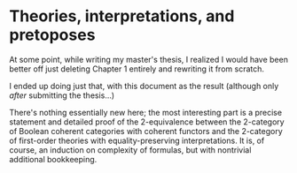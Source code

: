 # Theories, interpretations, and pretoposes

At some point, while writing my master's thesis, I realized I would have been better off just deleting Chapter 1 entirely and rewriting it from scratch.

I ended up doing just that, with this document as the result (although only _after_ submitting the thesis...)

There's nothing essentially new here; the most interesting part is a precise statement and detailed proof of the 2-equivalence between the 2-category of Boolean coherent categories with coherent functors and the 2-category of first-order theories with equality-preserving interpretations. It is, of course, an induction on complexity of formulas, but with nontrivial additional bookkeeping.
